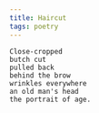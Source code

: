 ```yaml
---
title: Haircut
tags: poetry
---
```


    Close-cropped
    butch cut
    pulled back
    behind the brow
    wrinkles everywhere
    an old man's head
    the portrait of age.


